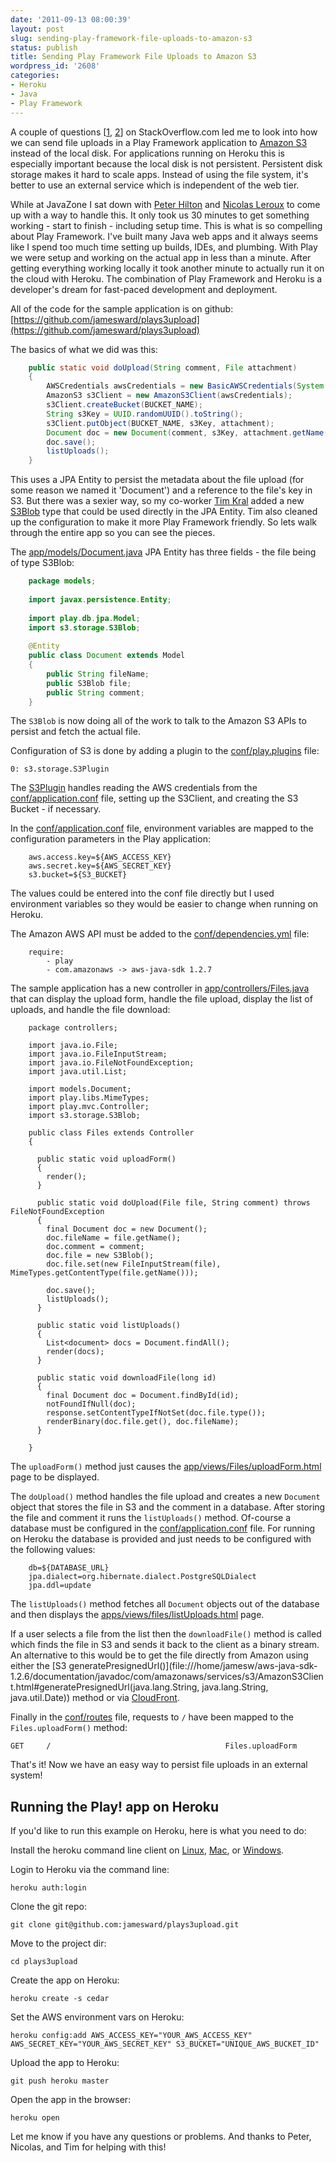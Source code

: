 ```yaml
---
date: '2011-09-13 08:00:39'
layout: post
slug: sending-play-framework-file-uploads-to-amazon-s3
status: publish
title: Sending Play Framework File Uploads to Amazon S3
wordpress_id: '2608'
categories:
- Heroku
- Java
- Play Framework
---
```


A couple of questions [[1](http://stackoverflow.com/questions/7314106/handling-file-uploads-in-play-framework-on-heroku/7334400), [2](http://stackoverflow.com/questions/7258965/store-blob-in-heroku-or-similar-cloud-services)] on StackOverflow.com led me to look into how we can send file uploads in a Play Framework application to [Amazon S3](http://aws.amazon.com/s3/) instead of the local disk.  For applications running on Heroku this is especially important because the local disk is not persistent.  Persistent disk storage makes it hard to scale apps.  Instead of using the file system, it's better to use an external service which is independent of the web tier.

While at JavaZone I sat down with [Peter Hilton](https://twitter.com/peterhilton) and [Nicolas Leroux](https://twitter.com/nicolasleroux) to come up with a way to handle this.  It only took us 30 minutes to get something working - start to finish - including setup time.  This is what is so compelling about Play Framework.  I've built many Java web apps and it always seems like I spend too much time setting up builds, IDEs, and plumbing.  With Play we were setup and working on the actual app in less than a minute.  After getting everything working locally it took another minute to actually run it on the cloud with Heroku.  The combination of Play Framework and Heroku is a developer's dream for fast-paced development and deployment.

All of the code for the sample application is on github:
[https://github.com/jamesward/plays3upload](https://github.com/jamesward/plays3upload)

The basics of what we did was this:

```java
    public static void doUpload(String comment, File attachment)
    {
        AWSCredentials awsCredentials = new BasicAWSCredentials(System.getenv("AWS_ACCESS_KEY"), System.getenv("AWS_SECRET_KEY"));
        AmazonS3 s3Client = new AmazonS3Client(awsCredentials);
        s3Client.createBucket(BUCKET_NAME);
        String s3Key = UUID.randomUUID().toString();
        s3Client.putObject(BUCKET_NAME, s3Key, attachment);
        Document doc = new Document(comment, s3Key, attachment.getName());
        doc.save();
        listUploads();
    }
```

This uses a JPA Entity to persist the metadata about the file upload (for some reason we named it 'Document') and a reference to the file's key in S3.  But there was a sexier way, so my co-worker [Tim Kral](https://github.com/tkral) added a new [S3Blob](https://github.com/jamesward/plays3upload/blob/master/app/s3/storage/S3Blob.java) type that could be used directly in the JPA Entity.  Tim also cleaned up the configuration to make it more Play Framework friendly.  So lets walk through the entire app so you can see the pieces.

The [app/models/Document.java](https://github.com/jamesward/plays3upload/blob/master/app/models/Document.java) JPA Entity has three fields - the file being of type S3Blob:

```java
    package models;
    
    import javax.persistence.Entity;
    
    import play.db.jpa.Model;
    import s3.storage.S3Blob;
    
    @Entity
    public class Document extends Model
    {
        public String fileName;
        public S3Blob file;
        public String comment;
    }
```

The `S3Blob` is now doing all of the work to talk to the Amazon S3 APIs to persist and fetch the actual file.

Configuration of S3 is done by adding a plugin to the [conf/play.plugins](https://github.com/jamesward/plays3upload/blob/master/conf/play.plugins) file:

    0: s3.storage.S3Plugin

The [S3Plugin](https://github.com/jamesward/plays3upload/blob/master/app/s3/storage/S3Blob.java) handles reading the AWS credentials from the [conf/application.conf](https://github.com/jamesward/plays3upload/blob/master/conf/application.conf) file, setting up the S3Client, and creating the S3 Bucket - if necessary.

In the [conf/application.conf](https://github.com/jamesward/plays3upload/blob/master/conf/application.conf) file, environment variables are mapped to the configuration parameters in the Play application:

```
    aws.access.key=${AWS_ACCESS_KEY}
    aws.secret.key=${AWS_SECRET_KEY}
    s3.bucket=${S3_BUCKET}
```

The values could be entered into the conf file directly but I used environment variables so they would be easier to change when running on Heroku.

The Amazon AWS API must be added to the [conf/dependencies.yml](https://github.com/jamesward/plays3upload/blob/master/conf/dependencies.yml) file:

```
    require:
        - play
        - com.amazonaws -> aws-java-sdk 1.2.7
```

The sample application has a new controller in [app/controllers/Files.java](https://github.com/jamesward/plays3upload/blob/master/app/controllers/Files.java) that can display the upload form, handle the file upload, display the list of uploads, and handle the file download:

```
    package controllers;
    
    import java.io.File;
    import java.io.FileInputStream;
    import java.io.FileNotFoundException;
    import java.util.List;
    
    import models.Document;
    import play.libs.MimeTypes;
    import play.mvc.Controller;
    import s3.storage.S3Blob;
    
    public class Files extends Controller
    {
    
      public static void uploadForm()
      {
        render();
      }
    
      public static void doUpload(File file, String comment) throws FileNotFoundException
      {
        final Document doc = new Document();
        doc.fileName = file.getName();
        doc.comment = comment;
        doc.file = new S3Blob();
        doc.file.set(new FileInputStream(file), MimeTypes.getContentType(file.getName()));
        
        doc.save();
        listUploads();
      }
    
      public static void listUploads()
      {
        List<document> docs = Document.findAll();
        render(docs);
      }
    
      public static void downloadFile(long id)
      {
        final Document doc = Document.findById(id);
        notFoundIfNull(doc);
        response.setContentTypeIfNotSet(doc.file.type());
        renderBinary(doc.file.get(), doc.fileName);
      }
    
    }
```

The `uploadForm()` method just causes the [app/views/Files/uploadForm.html](https://github.com/jamesward/plays3upload/blob/master/app/views/Files/uploadForm.html) page to be displayed.

The `doUpload()` method handles the file upload and creates a new `Document` object that stores the file in S3 and the comment in a database.  After storing the file and comment it runs the `listUploads()` method. Of-course a database must be configured in the [conf/application.conf](https://github.com/jamesward/plays3upload/blob/master/conf/application.conf) file.  For running on Heroku the database is provided and just needs to be configured with the following values:

```
    db=${DATABASE_URL}
    jpa.dialect=org.hibernate.dialect.PostgreSQLDialect
    jpa.ddl=update
```

The `listUploads()` method fetches all `Document` objects out of the database and then displays the [apps/views/files/listUploads.html](https://github.com/jamesward/plays3upload/blob/master/app/views/Files/listUploads.html) page.

If a user selects a file from the list then the `downloadFile()` method is called which finds the file in S3 and sends it back to the client as a binary stream.  An alternative to this would be to get the file directly from Amazon using either the [S3 generatePresignedUrl()](file:///home/jamesw/aws-java-sdk-1.2.6/documentation/javadoc/com/amazonaws/services/s3/AmazonS3Client.html#generatePresignedUrl(java.lang.String, java.lang.String, java.util.Date)) method or via [CloudFront](http://aws.amazon.com/cloudfront/).

Finally in the [conf/routes](https://github.com/jamesward/plays3upload/blob/master/conf/routes) file, requests to `/` have been mapped to the `Files.uploadForm()` method:

    GET     /                                       Files.uploadForm

That's it!  Now we have an easy way to persist file uploads in an external system!

## Running the Play! app on Heroku

If you'd like to run this example on Heroku, here is what you need to do:

Install the heroku command line client on [Linux](http://toolbelt.herokuapp.com/linux/readme), [Mac](http://toolbelt.herokuapp.com/osx/download), or [Windows](http://toolbelt.herokuapp.com/windows/download).

Login to Heroku via the command line:

    heroku auth:login

Clone the git repo:

    git clone git@github.com:jamesward/plays3upload.git

Move to the project dir:

    cd plays3upload

Create the app on Heroku:

    heroku create -s cedar

Set the AWS environment vars on Heroku:

    heroku config:add AWS_ACCESS_KEY="YOUR_AWS_ACCESS_KEY" AWS_SECRET_KEY="YOUR_AWS_SECRET_KEY" S3_BUCKET="UNIQUE_AWS_BUCKET_ID"

Upload the app to Heroku:

    git push heroku master

Open the app in the browser:

    heroku open

Let me know if you have any questions or problems.  And thanks to Peter, Nicolas, and Tim for helping with this!
